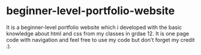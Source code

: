 # beginner-level-portfolio-website
It is a beginner-level portfolio website which i developed with the basic knowledge about html and css from my classes in grdae 12.
It is one page code with navigation and feel free to use my code but don't forget my credit :).
